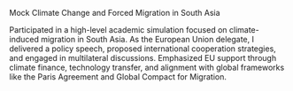 Mock Climate Change and Forced Migration in South Asia

Participated in a high-level academic simulation focused on climate-induced migration in South Asia. As the European Union delegate, I delivered a policy speech, proposed international cooperation strategies, and engaged in multilateral discussions. Emphasized EU support through climate finance, technology transfer, and alignment with global frameworks like the Paris Agreement and Global Compact for Migration.
